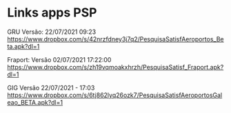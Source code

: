 # Links apps PSP

GRU
Versão: 22/07/2021 09:23
https://www.dropbox.com/s/42nrzfdney3j7q2/PesquisaSatisfAeroportos_Beta.apk?dl=1
 
Fraport: Versão 02/07/2021  17:22:00
https://www.dropbox.com/s/zh19vqmoakxhrzh/PesquisaSatisf_Fraport.apk?dl=1
 
GIG
Versão 22/07/2021 - 17:03
https://www.dropbox.com/s/6tj862lyq26ozk7/PesquisaSatisfAeroportosGaleao_BETA.apk?dl=1





